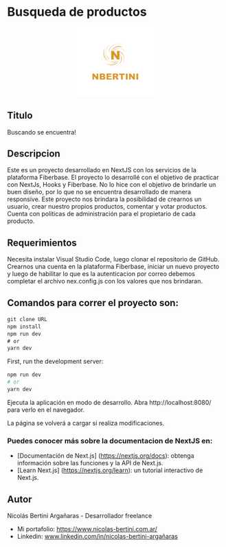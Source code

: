 # Busqueda de productos
<p align="center"><a href="www.nicolas-bertini.com.ar" target="_blank" ><img width="200" src="./public/static/img/logonb.png" alt="logo"></a></p>

## Titulo
Buscando se encuentra!

## Descripcion
Este es un proyecto desarrollado en NextJS con los servicios de la plataforma Fiberbase.
El proyecto lo desarrollé con el objetivo de practicar con NextJs, Hooks y Fiberbase. No lo hice con el objetivo de brindarle un buen diseño, por lo que no se encuentra desarrollado de manera responsive.
Este proyecto nos brindara la posibilidad de crearnos un usuario, crear nuestro propios productos, comentar y votar productos. Cuenta con políticas de administración para el propietario de cada producto.

## Requerimientos
Necesita instalar Visual Studio Code, luego clonar el repositorio de GitHub.
Crearnos una cuenta en la plataforma Fiberbase, iniciar un nuevo proyecto y luego de habilitar lo que es la autenticacion por correo debemos completar el archivo nex.config.js con los valores que nos brindaran.

## Comandos para correr el proyecto son:

```javascript
git clone URL
npm install
npm run dev
# or
yarn dev
```

First, run the development server:

```bash
npm run dev
# or
yarn dev
```

Ejecuta la aplicación en modo de desarrollo. Abra http://localhost:8080/ para verlo en el navegador.

La página se volverá a cargar si realiza modificaciones. 

### Puedes conocer más sobre la documentacion de NextJS en:

- [Documentación de Next.js] (https://nextjs.org/docs): obtenga información sobre las funciones y la API de Next.js.
- [Learn Next.js] (https://nextjs.org/learn): un tutorial interactivo de Next.js.

## Autor
Nicolás Bertini Argañaras - Desarrollador freelance

- Mi portafolio: https://www.nicolas-bertini.com.ar/
- Linkedin: www.linkedin.com/in/nicolas-bertini-argañaras
